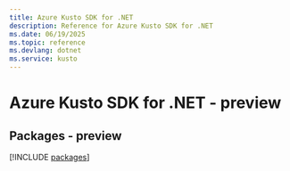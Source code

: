 ```yaml
---
title: Azure Kusto SDK for .NET
description: Reference for Azure Kusto SDK for .NET
ms.date: 06/19/2025
ms.topic: reference
ms.devlang: dotnet
ms.service: kusto
---
```

# Azure Kusto SDK for .NET - preview
## Packages - preview
[!INCLUDE [packages](kusto-index.md)]